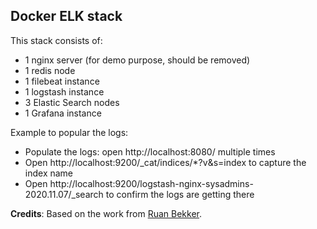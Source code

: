 ## Docker ELK stack

This stack consists of:
- 1 nginx server (for demo purpose, should be removed)
- 1 redis node
- 1 filebeat instance
- 1 logstash instance
- 3 Elastic Search nodes
- 1 Grafana instance

Example to popular the logs:
- Populate the logs: open http://localhost:8080/ multiple times
- Open http://localhost:9200/_cat/indices/*?v&s=index to capture the index name
- Open http://localhost:9200/logstash-nginx-sysadmins-2020.11.07/_search to confirm the logs are getting there

__Credits__: Based on the work from [Ruan Bekker](https://blog.ruanbekker.com/blog/2020/04/28/nginx-analysis-dashboard-using-grafana-and-elasticsearch/).